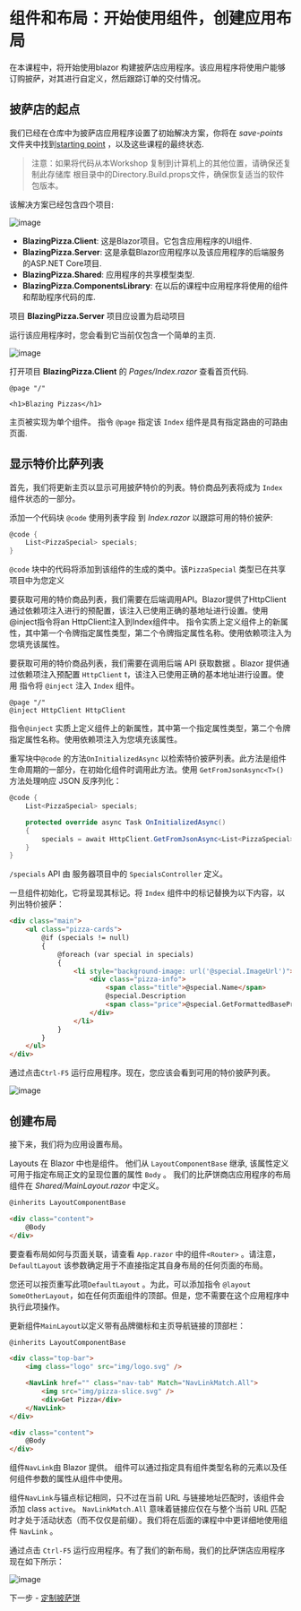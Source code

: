 # 组件和布局：开始使用组件，创建应用布局

在本课程中，将开始使用blazor 构建披萨店应用程序。该应用程序将使用户能够订购披萨，对其进行自定义，然后跟踪订单的交付情况。

## 披萨店的起点

我们已经在仓库中为披萨店应用程序设置了初始解决方案，你将在 *save-points* 文件夹中找到[starting point](../save-points/00-get-started) ，以及这些课程的最终状态.

> 注意：如果将代码从本Workshop 复制到计算机上的其他位置，请确保还复制此存储库 根目录中的Directory.Build.props文件，确保恢复适当的软件包版本。

该解决方案已经包含四个项目:

![image](https://user-images.githubusercontent.com/1874516/77238114-e2072780-6b8a-11ea-8e44-de6d7910183e.png)


- **BlazingPizza.Client**: 这是Blazor项目。它包含应用程序的UI组件.
- **BlazingPizza.Server**: 这是承载Blazor应用程序以及该应用程序的后端服务的ASP.NET Core项目.
- **BlazingPizza.Shared**: 应用程序的共享模型类型.
- **BlazingPizza.ComponentsLibrary**: 在以后的课程中应用程序将使用的组件和帮助程序代码的库.

项目 **BlazingPizza.Server** 项目应设置为启动项目

运行该应用程序时，您会看到它当前仅包含一个简单的主页.

![image](https://user-images.githubusercontent.com/1874516/77238160-25fa2c80-6b8b-11ea-8145-e163a9f743fe.png)

打开项目 **BlazingPizza.Client** 的 *Pages/Index.razor*  查看首页代码.

```
@page "/"

<h1>Blazing Pizzas</h1>
```

主页被实现为单个组件。 指令 `@page` 指定该 `Index` 组件是具有指定路由的可路由页面.

## 显示特价比萨列表

首先，我们将更新主页以显示可用披萨特价的列表。特价商品列表将成为 `Index` 组件状态的一部分。 

添加一个代码块  `@code` 使用列表字段 到 *Index.razor* 以跟踪可用的特价披萨:

```csharp
@code {
    List<PizzaSpecial> specials;
}
```

`@code` 块中的代码将添加到该组件的生成的类中。该`PizzaSpecial` 类型已在共享项目中为您定义 

要获取可用的特价商品列表，我们需要在后端调用API。Blazor提供了HttpClient通过依赖项注入进行的预配置，该注入已使用正确的基地址进行设置。使用@inject指令将an HttpClient注入到Index组件中。
指令实质上定义组件上的新属性，其中第一个令牌指定属性类型，第二个令牌指定属性名称。使用依赖项注入为您填充该属性。 

要获取可用的特价商品列表，我们需要在调用后端 API 获取数据 。Blazor 提供通过依赖项注入预配置  `HttpClient` t，该注入已使用正确的基本地址进行设置。使用 指令将 `@inject` 注入 `Index` 组件。 


```
@page "/"
@inject HttpClient HttpClient
```

指令`@inject`  实质上定义组件上的新属性，其中第一个指定属性类型，第二个令牌指定属性名称。使用依赖项注入为您填充该属性。
 
重写块中`@code` 的方法`OnInitializedAsync` 以检索特价披萨列表。此方法是组件生命周期的一部分，在初始化组件时调用此方法。使用 `GetFromJsonAsync<T>()` 方法处理响应 JSON 反序列化：

```csharp
@code {
    List<PizzaSpecial> specials;

    protected override async Task OnInitializedAsync()
    {
        specials = await HttpClient.GetFromJsonAsync<List<PizzaSpecial>>("specials");
    }
}
```

 `/specials` API 由 服务器项目中的  `SpecialsController` 定义。 

 一旦组件初始化，它将呈现其标记。将 `Index`  组件中的标记替换为以下内容，以列出特价披萨：

```html
<div class="main">
    <ul class="pizza-cards">
        @if (specials != null)
        {
            @foreach (var special in specials)
            {
                <li style="background-image: url('@special.ImageUrl')">
                    <div class="pizza-info">
                        <span class="title">@special.Name</span>
                        @special.Description
                        <span class="price">@special.GetFormattedBasePrice()</span>
                    </div>
                </li>
            }
        }
    </ul>
</div>
```

通过点击`Ctrl-F5` 运行应用程序。现在，您应该会看到可用的特价披萨列表。  

![image](https://user-images.githubusercontent.com/1874516/77239386-6c558880-6b97-11ea-9a14-83933146ba68.png)


##  创建布局

接下来，我们将为应用设置布局。

Layouts 在 Blazor 中也是组件。 他们从 `LayoutComponentBase` 继承, 该属性定义可用于指定布局正文的呈现位置的属性 `Body` 。 我们的比萨饼商店应用程序的布局组件在 *Shared/MainLayout.razor* 中定义。  

```html
@inherits LayoutComponentBase

<div class="content">
    @Body
</div>
```

要查看布局如何与页面关联，请查看 `App.razor` 中的组件`<Router>` 。请注意， `DefaultLayout` 该参数确定用于不直接指定其自身布局的任何页面的布局。  

您还可以按页重写此项`DefaultLayout` 。为此，可以添加指令 `@layout SomeOtherLayout`，如在任何页面组件的顶部。但是，您不需要在这个应用程序中执行此项操作。

更新组件`MainLayout`以定义带有品牌徽标和主页导航链接的顶部栏：

```html
@inherits LayoutComponentBase

<div class="top-bar">
    <img class="logo" src="img/logo.svg" />

    <NavLink href="" class="nav-tab" Match="NavLinkMatch.All">
        <img src="img/pizza-slice.svg" />
        <div>Get Pizza</div>
    </NavLink>
</div>

<div class="content">
    @Body
</div>
```

组件`NavLink`由 Blazor 提供。 组件可以通过指定具有组件类型名称的元素以及任何组件参数的属性从组件中使用。 

组件`NavLink`与锚点标记相同，只不过在当前 URL 与链接地址匹配时，该组件会添加 class `active`。 `NavLinkMatch.All` 意味着链接应仅在与整个当前 URL 匹配时才处于活动状态（而不仅仅是前缀）。我们将在后面的课程中中更详细地使用组件 `NavLink` 。 

通过点击 `Ctrl-F5` 运行应用程序。有了我们的新布局，我们的比萨饼店应用程序现在如下所示： 

![image](https://user-images.githubusercontent.com/1874516/77239419-aa52ac80-6b97-11ea-84ae-f880db776f5c.png)


下一步 - [定制披萨饼](02-customize-a-pizza.md)

